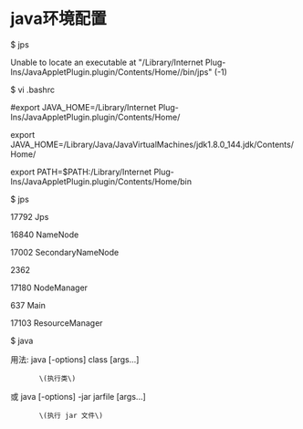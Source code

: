 # java环境配置

$ jps

Unable to locate an executable at "/Library/Internet Plug-Ins/JavaAppletPlugin.plugin/Contents/Home//bin/jps" \(-1\)

$ vi .bashrc

\#export JAVA\_HOME=/Library/Internet Plug-Ins/JavaAppletPlugin.plugin/Contents/Home/

export JAVA\_HOME=/Library/Java/JavaVirtualMachines/jdk1.8.0\_144.jdk/Contents/Home/

export PATH=$PATH:/Library/Internet Plug-Ins/JavaAppletPlugin.plugin/Contents/Home/bin

$ jps

17792 Jps

16840 NameNode

17002 SecondaryNameNode

2362

17180 NodeManager

637 Main

17103 ResourceManager

$ java

用法: java \[-options\] class \[args...\]

           \(执行类\)

   或  java \[-options\] -jar jarfile \[args...\]

           \(执行 jar 文件\)

